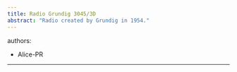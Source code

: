 ```yaml
---
title: Radio Grundig 3045/3D
abstract: "Radio created by Grundig in 1954."
---
```

authors:
  - Alice-PR
---
